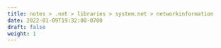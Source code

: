 ```yaml
---
title: notes > .net > libraries > system.net > networkinformation
date: 2022-01-09T19:32:00-0700
draft: false
weight: 1
---
```


